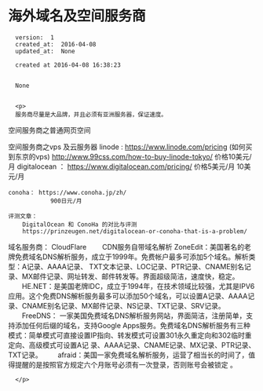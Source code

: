 
  # 海外域名及空间服务商

      version:  1
      created_at:  2016-04-08
      updated_at:  None

      created at 2016-04-08 16:38:23 


      None


      <p>
      服务商尽量是大品牌，并且必须有亚洲服务器，保证速度。

空间服务商之普通网页空间

空间服务商之vps 及云服务器
	linode   :  https://www.linode.com/pricing
				(如何买到东京的vps) http://www.99css.com/how-to-buy-linode-tokyo/
				价格10美元/月
	digitalocean ： https://www.digitalocean.com/pricing/
				价格5美元/月  10美元/月

  	conoha： https://www.conoha.jp/zh/
				900日元/月

	评测文章：
		DigitalOcean 和 ConoHa 的对比与评测
		https://prinzeugen.net/digitalocean-or-conoha-that-is-a-problem/

域名服务商：
	CloudFlare 　　CDN服务自带域名解析
ZoneEdit：美国著名的老牌免费域名DNS解析服务，成立于1999年。免费帐户最多可添加5个域名。解析类型：A记录、AAAA记录、 TXT文本记录、LOC记录、PTR记录、CNAME别名记录、MX邮件记录、网址转发、邮件转发等。界面超级简洁，速度快，稳定。
　　HE.NET：是美国老牌IDC，成立于1994年，在技术领域比较强，尤其是IPV6应用。这个免费DNS解析服务最多可以添加50个域名，可以设置A记录、AAAA记录、CNAME别名记录、MX邮件记录、NS记录、TXT记录、SRV记录。
　　FreeDNS： 一家美国免费域名DNS解析服务网站，界面简洁，注册简单，支持添加任何后缀的域名，支持Google Apps服务。免费域名DNS解析服务有三种模式：简单模式可直接设置IP指向、转发模式可设置301永久重定向和302临时重定向、高级模式可设置A记 录、AAAA记录、CNAME记录、MX记录、PTR记录、TXT记录。
　　afraid：美国一家免费域名解析服务，运营了相当长的时间了，值得提醒的是按照官方规定六个月账号必须有一次登录，否则账号会被锁定 。

      </p>

  